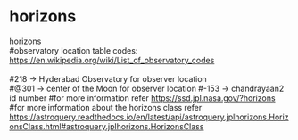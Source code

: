 # horizons
horizons 
<br>#observatory location table codes: https://en.wikipedia.org/wiki/List_of_observatory_codes</br>
<br>#218 -> Hyderabad Observatory for observer location</br>
#@301 -> center of the Moon for observer location
#-153 -> chandrayaan2 id number
#for more information refer https://ssd.jpl.nasa.gov/?horizons
#for more information about the horizons class refer https://astroquery.readthedocs.io/en/latest/api/astroquery.jplhorizons.HorizonsClass.html#astroquery.jplhorizons.HorizonsClass
